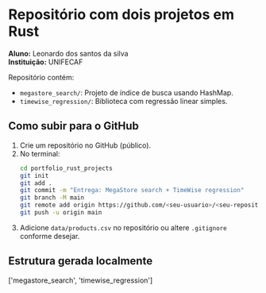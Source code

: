# Repositório com dois projetos em Rust

**Aluno:** Leonardo dos santos da silva  
**Instituição:** UNIFECAF

Repositório contém:
- `megastore_search/`: Projeto de índice de busca usando HashMap.
- `timewise_regression/`: Biblioteca com regressão linear simples.

## Como subir para o GitHub
1. Crie um repositório no GitHub (público).
2. No terminal:
   ```bash
   cd portfolio_rust_projects
   git init
   git add .
   git commit -m "Entrega: MegaStore search + TimeWise regression"
   git branch -M main
   git remote add origin https://github.com/<seu-usuario>/<seu-repositorio>.git
   git push -u origin main
   ```
3. Adicione `data/products.csv` no repositório ou altere `.gitignore` conforme desejar.

## Estrutura gerada localmente
['megastore_search', 'timewise_regression']